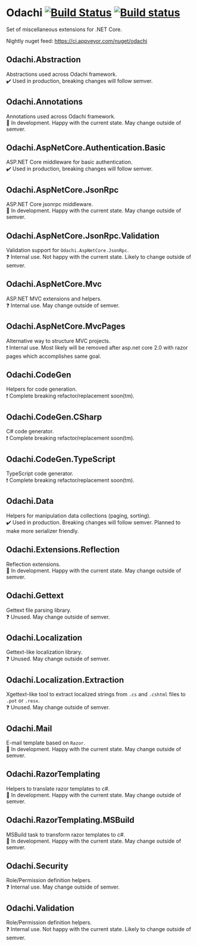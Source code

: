 ﻿# Odachi [![Build Status](https://travis-ci.org/Kukkimonsuta/Odachi.svg?branch=master)](https://travis-ci.org/Kukkimonsuta/Odachi) [![Build status](https://ci.appveyor.com/api/projects/status/spbrm8id15t27y08/branch/master?svg=true)](https://ci.appveyor.com/project/Kukkimonsuta/odachi/branch/master)

Set of miscellaneous extensions for .NET Core.

Nightly nuget feed: https://ci.appveyor.com/nuget/odachi

## Odachi.Abstraction 

Abstractions used across Odachi framework.<br />
✔️ Used in production, breaking changes will follow semver.

## Odachi.Annotations 

Annotations used across Odachi framework.<br />
🚧 In development. Happy with the current state. May change outside of semver.

## Odachi.AspNetCore.Authentication.Basic 

ASP.NET Core middleware for basic authentication.<br />
✔️ Used in production, breaking changes will follow semver.

## Odachi.AspNetCore.JsonRpc 

ASP.NET Core jsonrpc middleware.<br />
🚧 In development. Happy with the current state. May change outside of semver.

## Odachi.AspNetCore.JsonRpc.Validation

Validation support for `Odachi.AspNetCore.JsonRpc`.<br />
❓ Internal use. Not happy with the current state. Likely to change outside of semver.

## Odachi.AspNetCore.Mvc

ASP.NET MVC extensions and helpers.<br />
❓ Internal use. May change outside of semver.

## Odachi.AspNetCore.MvcPages

Alternative way to structure MVC projects.<br />
❗ Internal use. Most likely will be removed after asp.net core 2.0 with razor pages which accomplishes same goal.

## Odachi.CodeGen

Helpers for code generation.<br />
❗ Complete breaking refactor/replacement soon(tm).

## Odachi.CodeGen.CSharp

C# code generator.<br />
❗ Complete breaking refactor/replacement soon(tm).

## Odachi.CodeGen.TypeScript

TypeScript code generator.<br />
❗ Complete breaking refactor/replacement soon(tm).

## Odachi.Data

Helpers for manipulation data collections (paging, sorting).<br />
✔️ Used in production. Breaking changes will follow semver. Planned to make more serializer friendly.

## Odachi.Extensions.Reflection

Reflection extensions.<br />
🚧 In development. Happy with the current state. May change outside of semver.

## Odachi.Gettext

Gettext file parsing library.<br />
❓ Unused. May change outside of semver.

## Odachi.Localization

Gettext-like localization library.<br />
❓ Unused. May change outside of semver.

## Odachi.Localization.Extraction

Xgettext-like tool to extract localized strings from `.cs` and `.cshtml` files to `.pot` or `.resx`.<br />
❓ Unused. May change outside of semver.

## Odachi.Mail

E-mail template based on `Razor`.<br />
🚧 In development. Happy with the current state. May change outside of semver.

## Odachi.RazorTemplating

Helpers to translate razor templates to c#.<br />
🚧 In development. Happy with the current state. May change outside of semver.

## Odachi.RazorTemplating.MSBuild

MSBuild task to transform razor templates to c#.<br />
🚧 In development. Happy with the current state. May change outside of semver.

## Odachi.Security

Role/Permission definition helpers.<br />
❓ Internal use. May change outside of semver.

## Odachi.Validation

Role/Permission definition helpers.<br />
❓ Internal use. Not happy with the current state. Likely to change outside of semver.
